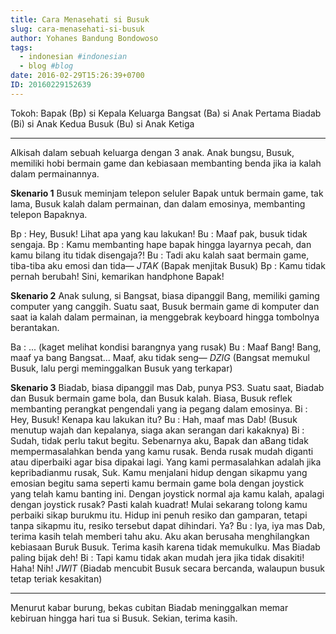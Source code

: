```yaml
---
title: Cara Menasehati si Busuk
slug: cara-menasehati-si-busuk
author: Yohanes Bandung Bondowoso
tags:
  - indonesian #indonesian
  - blog #blog
date: 2016-02-29T15:26:39+0700
ID: 20160229152639
---
```


Tokoh:
Bapak (Bp) si Kepala Keluarga
Bangsat (Ba) si Anak Pertama
Biadab (Bi) si Anak Kedua
Busuk (Bu) si Anak Ketiga

---

Alkisah dalam sebuah keluarga dengan 3 anak. Anak bungsu, Busuk, memiliki hobi bermain game dan kebiasaan membanting benda jika ia kalah dalam permainannya.

**Skenario 1**
Busuk meminjam telepon seluler Bapak untuk bermain game, tak lama, Busuk kalah dalam permainan, dan dalam emosinya, membanting telepon Bapaknya.

Bp : Hey, Busuk! Lihat apa yang kau lakukan!
Bu : Maaf pak, busuk tidak sengaja.
Bp : Kamu membanting hape bapak hingga layarnya pecah, dan kamu bilang itu tidak disengaja?!
Bu : Tadi aku kalah saat bermain game, tiba-tiba aku emosi dan tida—
*JTAK* (Bapak menjitak Busuk)
Bp : Kamu tidak pernah berubah! Sini, kemarikan handphone Bapak!

**Skenario 2**
Anak sulung, si Bangsat, biasa dipanggil Bang, memiliki gaming computer yang canggih. Suatu saat, Busuk bermain game di komputer dan saat ia kalah dalam permainan, ia menggebrak keyboard hingga tombolnya berantakan.

Ba : ... (kaget melihat kondisi barangnya yang rusak)
Bu : Maaf Bang! Bang, maaf ya bang Bangsat... Maaf, aku tidak seng—
*DZIG* (Bangsat memukul Busuk, lalu pergi meminggalkan Busuk yang terkapar)

**Skenario 3**
Biadab, biasa dipanggil mas Dab, punya PS3. Suatu saat, Biadab dan Busuk bermain game bola, dan Busuk kalah. Biasa, Busuk reflek membanting perangkat pengendali yang ia pegang dalam emosinya.
Bi : Hey, Busuk! Kenapa kau lakukan itu?
Bu : Hah, maaf mas Dab! (Busuk menutup wajah dan kepalanya, siaga akan serangan dari kakaknya)
Bi : Sudah, tidak perlu takut begitu. Sebenarnya aku, Bapak dan aBang tidak mempermasalahkan benda yang kamu rusak. Benda rusak mudah diganti atau diperbaiki agar bisa dipakai lagi.
Yang kami permasalahkan adalah jika kepribadianmu rusak, Suk. Kamu menjalani hidup dengan sikapmu yang emosian begitu sama seperti kamu bermain game bola dengan joystick yang telah kamu banting ini. Dengan joystick normal aja kamu kalah, apalagi dengan joystick rusak? Pasti kalah kuadrat!
Mulai sekarang tolong kamu perbaiki sikap burukmu itu. Hidup ini penuh resiko dan gamparan, tetapi tanpa sikapmu itu, resiko tersebut dapat dihindari. Ya?
Bu : Iya, iya mas Dab, terima kasih telah memberi tahu aku. Aku akan berusaha menghilangkan kebiasaan Buruk Busuk. Terima kasih karena tidak memukulku. Mas Biadab paling bijak deh!
Bi : Tapi kamu tidak akan mudah jera jika tidak disakiti! Haha! Nih!
*JWIT* (Biadab mencubit Busuk secara bercanda, walaupun busuk tetap teriak kesakitan)

---

Menurut kabar burung, bekas cubitan Biadab meninggalkan memar kebiruan hingga hari tua si Busuk. Sekian, terima kasih.